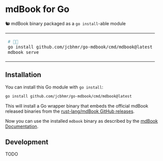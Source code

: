 # mdBook for Go

🐿 mdBook binary packaged as a `go install`-able module

<table align=center><td>

```sh
# 🚀✨
go install github.com/jcbhmr/go-mdbook/cmd/mdbook@latest
mdbook serve
```

</table>

## Installation

You can install this Go module with `go install`:

```sh
go install github.com/jcbhmr/go-mdbook/cmd/mdbook@latest
```

This will install a Go wrapper binary that embeds the official mdBook released binaries from the [rust-lang/mdBook GitHub releases](https://github.com/rust-lang/mdBook/releases).

Now you can use the installed `mdbook` binary as described by the [mdBook Documentation](https://rust-lang.github.io/mdBook/).

## Development

TODO


